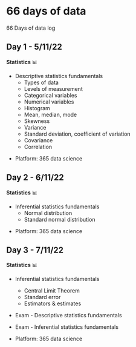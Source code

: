 # 66 days of data
66 Days of data log

## Day 1 - 5/11/22
**Statistics** :bar_chart:
- Descriptive statistics fundamentals
  * Types of data
  * Levels of measurement
  * Categorical variables
  * Numerical variables
  * Histogram
  * Mean, median, mode
  * Skewness
  * Variance
  * Standard deviation, coefficient of variation
  * Covariance
  * Correlation

* Platform: 365 data science

## Day 2 - 6/11/22
**Statistics** :bar_chart:
- Inferential statistics fundamentals
  * Normal distribution
  * Standard normal distribution
  
* Platform: 365 data science

## Day 3 - 7/11/22
**Statistics** :bar_chart:
- Inferential statistics fundamentals
  * Central Limit Theorem
  * Standard error
  * Estimators & estimates
 
- Exam - Descriptive statistics fundamentals
- Exam - Inferential statistics fundamentals

* Platform: 365 data science
